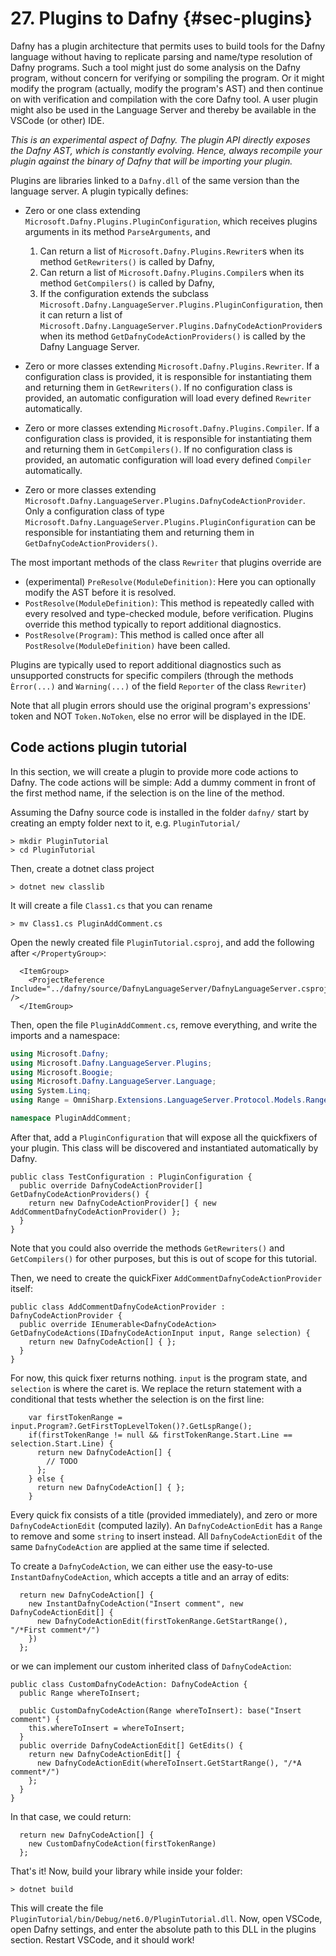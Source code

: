 # 27. Plugins to Dafny {#sec-plugins}

Dafny has a plugin architecture that permits uses to build tools for the Dafny language without having to replicate 
parsing and name/type resolution of Dafny programs. Such a tool might just do some analysis on the Dafny program,
without concern for verifying or sompiling the program. Or it might modify the program (actually, modify the program's AST) 
and then continue on with verification and compilation with the core Dafny tool. A user plugin might also be used
in the Language Server and thereby be available in the VSCode (or other) IDE.

*_This is an experimental aspect of Dafny._
The plugin API directly exposes the Dafny AST, which is constantly evolving.
Hence, always recompile your plugin against the binary of Dafny that will be importing your plugin.*

Plugins are libraries linked to a `Dafny.dll` of the same version than the language server.
A plugin typically defines:

* Zero or one class extending `Microsoft.Dafny.Plugins.PluginConfiguration`, which receives plugins arguments in its method `ParseArguments`, and
  1) Can return a list of `Microsoft.Dafny.Plugins.Rewriter`s when its method `GetRewriters()` is called by Dafny,
  2) Can return a list of `Microsoft.Dafny.Plugins.Compiler`s when its method `GetCompilers()` is called by Dafny,
  3) If the configuration extends the subclass `Microsoft.Dafny.LanguageServer.Plugins.PluginConfiguration`,
     then it can return a list of `Microsoft.Dafny.LanguageServer.Plugins.DafnyCodeActionProvider`s when its method `GetDafnyCodeActionProviders()` is called by the Dafny Language Server.

* Zero or more classes extending `Microsoft.Dafny.Plugins.Rewriter`.
  If a configuration class is provided, it is responsible for instantiating them and returning them in `GetRewriters()`.
  If no configuration class is provided, an automatic configuration will load every defined `Rewriter` automatically.
* Zero or more classes extending `Microsoft.Dafny.Plugins.Compiler`.
  If a configuration class is provided, it is responsible for instantiating them and returning them in `GetCompilers()`.
  If no configuration class is provided, an automatic configuration will load every defined `Compiler` automatically.
* Zero or more classes extending `Microsoft.Dafny.LanguageServer.Plugins.DafnyCodeActionProvider`.
  Only a configuration class of type `Microsoft.Dafny.LanguageServer.Plugins.PluginConfiguration` can be responsible for instantiating them and returning them in `GetDafnyCodeActionProviders()`.

The most important methods of the class `Rewriter` that plugins override are
* (experimental) `PreResolve(ModuleDefinition)`: Here you can optionally modify the AST before it is resolved.
* `PostResolve(ModuleDefinition)`: This method is repeatedly called with every resolved and type-checked module, before verification.
  Plugins override this method typically to report additional diagnostics.
* `PostResolve(Program)`: This method is called once after all `PostResolve(ModuleDefinition)` have been called.

Plugins are typically used to report additional diagnostics such as unsupported constructs for specific compilers (through the methods `Èrror(...)` and `Warning(...)` of the field `Reporter` of the class `Rewriter`)

Note that all plugin errors should use the original program's expressions' token and NOT `Token.NoToken`, else no error will be displayed in the IDE.

## Code actions plugin tutorial

In this section, we will create a plugin to provide more code actions to Dafny.
The code actions will be simple: Add a dummy comment in front of the first method name,
if the selection is on the line of the method.

Assuming the Dafny source code is installed in the folder `dafny/`
start by creating an empty folder next to it, e.g. `PluginTutorial/`

```
> mkdir PluginTutorial
> cd PluginTutorial
```
Then, create a dotnet class project
```
> dotnet new classlib
```
It will create a file `Class1.cs` that you can rename
```
> mv Class1.cs PluginAddComment.cs
```
Open the newly created file `PluginTutorial.csproj`, and add the following after `</PropertyGroup>`:
```
  <ItemGroup>
    <ProjectReference Include="../dafny/source/DafnyLanguageServer/DafnyLanguageServer.csproj" />
  </ItemGroup>
```


Then, open the file `PluginAddComment.cs`, remove everything, and write the imports and a namespace:

```csharp
using Microsoft.Dafny;
using Microsoft.Dafny.LanguageServer.Plugins;
using Microsoft.Boogie;
using Microsoft.Dafny.LanguageServer.Language;
using System.Linq;
using Range = OmniSharp.Extensions.LanguageServer.Protocol.Models.Range;

namespace PluginAddComment;
```

After that, add a `PluginConfiguration` that will expose all the quickfixers of your plugin.
This class will be discovered and instantiated automatically by Dafny.
```
public class TestConfiguration : PluginConfiguration {
  public override DafnyCodeActionProvider[] GetDafnyCodeActionProviders() {
    return new DafnyCodeActionProvider[] { new AddCommentDafnyCodeActionProvider() };
  }
}
```
Note that you could also override the methods `GetRewriters()` and `GetCompilers()` for other purposes, but this is out of scope for this tutorial.

Then, we need to create the quickFixer `AddCommentDafnyCodeActionProvider` itself:

```
public class AddCommentDafnyCodeActionProvider : DafnyCodeActionProvider {
  public override IEnumerable<DafnyCodeAction> GetDafnyCodeActions(IDafnyCodeActionInput input, Range selection) {
    return new DafnyCodeAction[] { };
  }
}
```

For now, this quick fixer returns nothing. `input` is the program state, and `selection` is where the caret is.
We replace the return statement with a conditional that tests whether the selection is on the first line:
```
    var firstTokenRange = input.Program?.GetFirstTopLevelToken()?.GetLspRange();
    if(firstTokenRange != null && firstTokenRange.Start.Line == selection.Start.Line) {
      return new DafnyCodeAction[] {
        // TODO
      };
    } else {
      return new DafnyCodeAction[] { };
    }
```

Every quick fix consists of a title (provided immediately), and zero or more `DafnyCodeActionEdit` (computed lazily).
An `DafnyCodeActionEdit` has a `Range` to remove and some `string` to insert instead. All `DafnyCodeActionEdit`
of the same `DafnyCodeAction` are applied at the same time if selected.

To create a `DafnyCodeAction`, we can either use the easy-to-use `InstantDafnyCodeAction`, which accepts a title and an array of edits:
```
  return new DafnyCodeAction[] {
    new InstantDafnyCodeAction("Insert comment", new DafnyCodeActionEdit[] {
      new DafnyCodeActionEdit(firstTokenRange.GetStartRange(), "/*First comment*/")
    })
  };
```

or we can implement our custom inherited class of `DafnyCodeAction`:
```
public class CustomDafnyCodeAction: DafnyCodeAction {
  public Range whereToInsert;
  
  public CustomDafnyCodeAction(Range whereToInsert): base("Insert comment") {
    this.whereToInsert = whereToInsert;
  }
  public override DafnyCodeActionEdit[] GetEdits() {
    return new DafnyCodeActionEdit[] {
      new DafnyCodeActionEdit(whereToInsert.GetStartRange(), "/*A comment*/")
    };
  }
}
```
In that case, we could return:
```
  return new DafnyCodeAction[] {
    new CustomDafnyCodeAction(firstTokenRange)
  };
```

That's it! Now, build your library while inside your folder:
```
> dotnet build
```

This will create the file `PluginTutorial/bin/Debug/net6.0/PluginTutorial.dll`.
Now, open VSCode, open Dafny settings, and enter the absolute path to this DLL in the plugins section.
Restart VSCode, and it should work!
